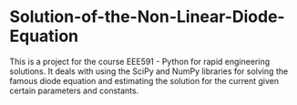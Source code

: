 # Solution-of-the-Non-Linear-Diode-Equation
This is a project for the course EEE591 - Python for rapid engineering solutions. It deals with using the SciPy and NumPy libraries for solving the famous diode equation and estimating the solution for the current given certain parameters and constants.
